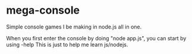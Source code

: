# mega-console
Simple console games I be making in node.js all in one. 

When you first enter the console by doing "node app.js", you can start by using -help
This is just to help me learn js/nodejs.
